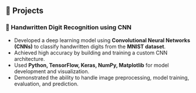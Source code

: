 ## 📂 Projects  

### 📝 Handwritten Digit Recognition using CNN  
- Developed a deep learning model using **Convolutional Neural Networks (CNNs)** to classify handwritten digits from the **MNIST dataset**.  
- Achieved high accuracy by building and training a custom CNN architecture.  
- Used **Python, TensorFlow, Keras, NumPy, Matplotlib** for model development and visualization.  
- Demonstrated the ability to handle image preprocessing, model training, evaluation, and prediction.  
